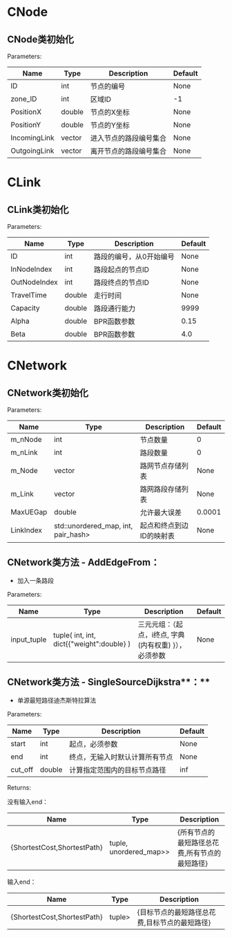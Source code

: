# **CNode**

## CNode类初始化

Parameters:

| Name         | Type   | Description            | Default |
| ------------ | ------ | ---------------------- | ------- |
| ID           | int    | 节点的编号             | None    |
| zone_ID      | int    | 区域ID                 | -1      |
| PositionX    | double | 节点的X坐标            | None    |
| PositionY    | double | 节点的Y坐标            | None    |
| IncomingLink | vector | 进入节点的路段编号集合 | None    |
| OutgoingLink | vector | 离开节点的路段编号集合 | None    |

# **CLink**

## **CLink类初始化**

Parameters:

| Name         | Type   | Description             | Default |
| ------------ | ------ | ----------------------- | ------- |
| ID           | int    | 路段的编号，从0开始编号 | None    |
| InNodeIndex  | int    | 路段起点的节点ID        | None    |
| OutNodeIndex | int    | 路段终点的节点ID        | None    |
| TravelTime   | double | 走行时间                | None    |
| Capacity     | double | 路段通行能力            | 9999    |
| Alpha        | double | BPR函数参数             | 0.15    |
| Beta         | double | BPR函数参数             | 4.0     |

# 

# **CNetwork**

## **CNetwork类初始化**

Parameters:

| Name      | Type                                | Description              | Default |
| --------- | ----------------------------------- | ------------------------ | ------- |
| m_nNode   | int                                 | 节点数量                 | 0       |
| m_nLink   | int                                 | 路段数量                 | 0       |
| m_Node    | vector                              | 路网节点存储列表         | None    |
| m_Link    | vector                              | 路网路段存储列表         | None    |
| MaxUEGap  | double                              | 允许最大误差             | 0.0001  |
| LinkIndex | std::unordered_map, int, pair_hash> | 起点和终点到边ID的映射表 | None    |

## **CNetwork类方法 -** **AddEdgeFrom：**

- 加入一条路段

Parameters:

| Name        | Type                                      | Description                                           | Default |
| ----------- | ----------------------------------------- | ----------------------------------------------------- | ------- |
| input_tuple | tuple( int, int, dict{{"weight":double} ) | 三元元组：（起点，i终点, 字典(内有权重) }），必须参数 | None    |

## 

## **CNetwork类方法 -** **SingleSourceDijkstra****：**

-  单源最短路径迪杰斯特拉算法

Parameters:

| Name    | Type   | Description                    | Default |
| ------- | ------ | ------------------------------ | ------- |
| start   | int    | 起点，必须参数                 | None    |
| end     | int    | 终点，无输入时默认计算所有节点 | None    |
| cut_off | double | 计算指定范围内的目标节点路径   | inf     |

Returns:

没有输入end：

| Name                        | Type                   | Description                                   |
| --------------------------- | ---------------------- | --------------------------------------------- |
| {ShortestCost,ShortestPath} | tuple, unordered_map>> | {所有节点的最短路径总花费,所有节点的最短路径} |

输入end：

| Name                        | Type   | Description                                   |
| --------------------------- | ------ | --------------------------------------------- |
| {ShortestCost,ShortestPath} | tuple> | {目标节点的最短路径总花费,目标节点的最短路径} |